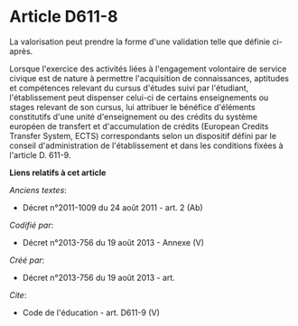 # Article D611-8

La valorisation peut prendre la forme d'une validation telle que définie ci-après. 

Lorsque l'exercice des activités liées à l'engagement volontaire de service civique est de nature à permettre l'acquisition
de connaissances, aptitudes et compétences relevant du cursus d'études suivi par l'étudiant, l'établissement peut dispenser
celui-ci de certains enseignements ou stages relevant de son cursus, lui attribuer le bénéfice d'éléments constitutifs d'une
unité d'enseignement ou des crédits du système européen de transfert et d'accumulation de crédits (European Credits Transfer
System, ECTS) correspondants selon un dispositif défini par le conseil d'administration de l'établissement et dans les
conditions fixées à l'article D. 611-9.

**Liens relatifs à cet article**

_Anciens textes_:

  - Décret n°2011-1009 du 24 août 2011 - art. 2 (Ab)

_Codifié par_:

  - Décret n°2013-756 du 19 août 2013 -  Annexe (V)

_Créé par_:

  - Décret n°2013-756 du 19 août 2013 - art.

_Cite_:

  - Code de l'éducation - art. D611-9 (V)
